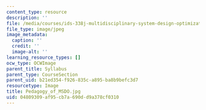 ```yaml
---
content_type: resource
description: ''
file: /media/courses/ids-338j-multidisciplinary-system-design-optimization-spring-2010/04809309af95cb7a690dd9a378cf0310_Pedagogy_of_MSDO.jpg
file_type: image/jpeg
image_metadata:
  caption: ''
  credit: ''
  image-alt: ''
learning_resource_types: []
ocw_type: OCWImage
parent_title: Syllabus
parent_type: CourseSection
parent_uid: b21ed354-f926-835c-a895-ba8b9befc3d7
resourcetype: Image
title: Pedagogy_of_MSDO.jpg
uid: 04809309-af95-cb7a-690d-d9a378cf0310
---
```

